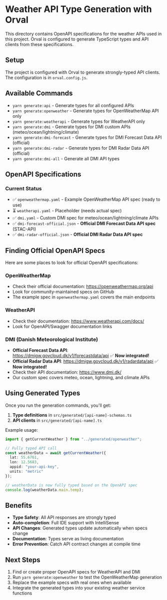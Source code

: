 # Weather API Type Generation with Orval

This directory contains OpenAPI specifications for the weather APIs used in this project. Orval is configured to generate TypeScript types and API clients from these specifications.

## Setup

The project is configured with Orval to generate strongly-typed API clients. The configuration is in `orval.config.js`.

## Available Commands

- `yarn generate:api` - Generate types for all configured APIs
- `yarn generate:openweather` - Generate types for OpenWeatherMap API only
- `yarn generate:weatherapi` - Generate types for WeatherAPI only
- `yarn generate:dmi` - Generate types for DMI custom APIs (meteo/ocean/lightning/climate)
- `yarn generate:dmi-forecast` - Generate types for DMI Forecast Data API (official)
- `yarn generate:dmi-radar` - Generate types for DMI Radar Data API (official)
- `yarn generate:dmi-all` - Generate all DMI API types

## OpenAPI Specifications

### Current Status

- ✅ `openweathermap.yaml` - Example OpenWeatherMap API spec (ready to use)
- ⏳ `weatherapi.yaml` - Placeholder (needs actual spec)
- ✅ `dmi.yaml` - Custom DMI spec for meteo/ocean/lightning/climate APIs
- ✅ `dmi-forecast-official.json` - **Official DMI Forecast Data API spec** (STAC-API)
- ✅ `dmi-radar-official.json` - **Official DMI Radar Data API spec**

## Finding Official OpenAPI Specs

Here are some places to look for official OpenAPI specifications:

### OpenWeatherMap

- Check their official documentation: https://openweathermap.org/api
- Look for community-maintained specs on GitHub
- The example spec in `openweathermap.yaml` covers the main endpoints

### WeatherAPI

- Check their documentation: https://www.weatherapi.com/docs/
- Look for OpenAPI/Swagger documentation links

### DMI (Danish Meteorological Institute)

- **Official Forecast Data API**: https://dmigw.govcloud.dk/v1/forecastdata/api ✅ **Now integrated!**
- **Official Radar Data API**: https://dmigw.govcloud.dk/v1/radardata/api ✅ **Now integrated!**
- Check their API documentation: https://www.dmi.dk/
- Our custom spec covers meteo, ocean, lightning, and climate APIs

## Using Generated Types

Once you run the generation commands, you'll get:

1. **Type definitions** in `src/generated/[api-name]-schemas.ts`
2. **API clients** in `src/generated/[api-name].ts`

Example usage:

```typescript
import { getCurrentWeather } from "../generated/openweather";

// Fully typed API call
const weatherData = await getCurrentWeather({
  lat: 55.6761,
  lon: 12.5683,
  appid: "your-api-key",
  units: "metric"
});

// weatherData is now fully typed based on the OpenAPI spec
console.log(weatherData.main.temp);
```

## Benefits

- **Type Safety**: All API responses are strongly typed
- **Auto-completion**: Full IDE support with IntelliSense
- **API Changes**: Generated types update automatically when specs change
- **Documentation**: Types serve as living documentation
- **Error Prevention**: Catch API contract changes at compile time

## Next Steps

1. Find or create proper OpenAPI specs for WeatherAPI and DMI
2. Run `yarn generate:openweather` to test the OpenWeatherMap generation
3. Replace the example specs with real ones when available
4. Integrate the generated types into your existing weather service functions
